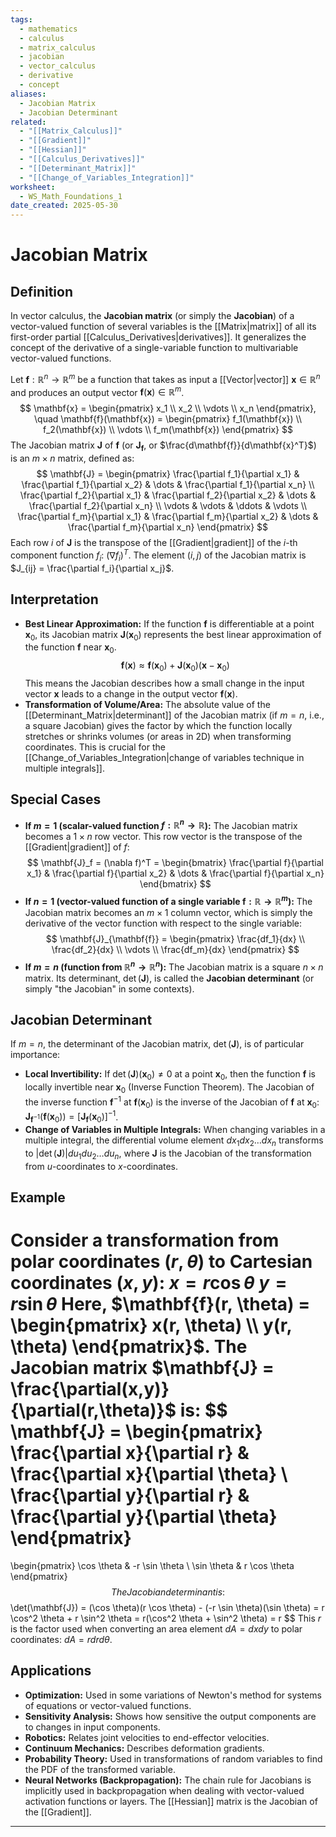 ```yaml
---
tags:
  - mathematics
  - calculus
  - matrix_calculus
  - jacobian
  - vector_calculus
  - derivative
  - concept
aliases:
  - Jacobian Matrix
  - Jacobian Determinant
related:
  - "[[Matrix_Calculus]]"
  - "[[Gradient]]"
  - "[[Hessian]]"
  - "[[Calculus_Derivatives]]"
  - "[[Determinant_Matrix]]"
  - "[[Change_of_Variables_Integration]]"
worksheet:
  - WS_Math_Foundations_1
date_created: 2025-05-30
---
```

# Jacobian Matrix

## Definition
In vector calculus, the **Jacobian matrix** (or simply the **Jacobian**) of a vector-valued function of several variables is the [[Matrix|matrix]] of all its first-order partial [[Calculus_Derivatives|derivatives]]. It generalizes the concept of the derivative of a single-variable function to multivariable vector-valued functions.

Let $\mathbf{f}: \mathbb{R}^n \to \mathbb{R}^m$ be a function that takes as input a [[Vector|vector]] $\mathbf{x} \in \mathbb{R}^n$ and produces an output vector $\mathbf{f}(\mathbf{x}) \in \mathbb{R}^m$.
$$ \mathbf{x} = \begin{pmatrix} x_1 \\ x_2 \\ \vdots \\ x_n \end{pmatrix}, \quad \mathbf{f}(\mathbf{x}) = \begin{pmatrix} f_1(\mathbf{x}) \\ f_2(\mathbf{x}) \\ \vdots \\ f_m(\mathbf{x}) \end{pmatrix} $$
The Jacobian matrix $\mathbf{J}$ of $\mathbf{f}$ (or $\mathbf{J}_{\mathbf{f}}$, or $\frac{d\mathbf{f}}{d\mathbf{x}^T}$) is an $m \times n$ matrix, defined as:
$$ \mathbf{J} =
\begin{pmatrix}
\frac{\partial f_1}{\partial x_1} & \frac{\partial f_1}{\partial x_2} & \dots & \frac{\partial f_1}{\partial x_n} \\
\frac{\partial f_2}{\partial x_1} & \frac{\partial f_2}{\partial x_2} & \dots & \frac{\partial f_2}{\partial x_n} \\
\vdots & \vdots & \ddots & \vdots \\
\frac{\partial f_m}{\partial x_1} & \frac{\partial f_m}{\partial x_2} & \dots & \frac{\partial f_m}{\partial x_n}
\end{pmatrix}
$$
Each row $i$ of $\mathbf{J}$ is the transpose of the [[Gradient|gradient]] of the $i$-th component function $f_i$: $(\nabla f_i)^T$.
The element $(i,j)$ of the Jacobian matrix is $J_{ij} = \frac{\partial f_i}{\partial x_j}$.

## Interpretation
- **Best Linear Approximation:** If the function $\mathbf{f}$ is differentiable at a point $\mathbf{x}_0$, its Jacobian matrix $\mathbf{J}(\mathbf{x}_0)$ represents the best linear approximation of the function $\mathbf{f}$ near $\mathbf{x}_0$.
  $$ \mathbf{f}(\mathbf{x}) \approx \mathbf{f}(\mathbf{x}_0) + \mathbf{J}(\mathbf{x}_0)(\mathbf{x} - \mathbf{x}_0) $$
  This means the Jacobian describes how a small change in the input vector $\mathbf{x}$ leads to a change in the output vector $\mathbf{f}(\mathbf{x})$.
- **Transformation of Volume/Area:** The absolute value of the [[Determinant_Matrix|determinant]] of the Jacobian matrix (if $m=n$, i.e., a square Jacobian) gives the factor by which the function locally stretches or shrinks volumes (or areas in 2D) when transforming coordinates. This is crucial for the [[Change_of_Variables_Integration|change of variables technique in multiple integrals]].

## Special Cases
- **If $m=1$ (scalar-valued function $f: \mathbb{R}^n \to \mathbb{R}$):**
    The Jacobian matrix becomes a $1 \times n$ row vector. This row vector is the transpose of the [[Gradient|gradient]] of $f$:
    $$ \mathbf{J}_f = (\nabla f)^T = \begin{bmatrix} \frac{\partial f}{\partial x_1} & \frac{\partial f}{\partial x_2} & \dots & \frac{\partial f}{\partial x_n} \end{bmatrix} $$
- **If $n=1$ (vector-valued function of a single variable $\mathbf{f}: \mathbb{R} \to \mathbb{R}^m$):**
    The Jacobian matrix becomes an $m \times 1$ column vector, which is simply the derivative of the vector function with respect to the single variable:
    $$ \mathbf{J}_{\mathbf{f}} = \begin{pmatrix} \frac{df_1}{dx} \\ \frac{df_2}{dx} \\ \vdots \\ \frac{df_m}{dx} \end{pmatrix} $$
- **If $m=n$ (function from $\mathbb{R}^n \to \mathbb{R}^n$):**
    The Jacobian matrix is a square $n \times n$ matrix. Its determinant, $\det(\mathbf{J})$, is called the **Jacobian determinant** (or simply "the Jacobian" in some contexts).

## Jacobian Determinant
If $m=n$, the determinant of the Jacobian matrix, $\det(\mathbf{J})$, is of particular importance:
- **Local Invertibility:** If $\det(\mathbf{J})(\mathbf{x}_0) \neq 0$ at a point $\mathbf{x}_0$, then the function $\mathbf{f}$ is locally invertible near $\mathbf{x}_0$ (Inverse Function Theorem). The Jacobian of the inverse function $\mathbf{f}^{-1}$ at $\mathbf{f}(\mathbf{x}_0)$ is the inverse of the Jacobian of $\mathbf{f}$ at $\mathbf{x}_0$: $\mathbf{J}_{\mathbf{f}^{-1}}(\mathbf{f}(\mathbf{x}_0)) = [\mathbf{J}_{\mathbf{f}}(\mathbf{x}_0)]^{-1}$.
- **Change of Variables in Multiple Integrals:** When changing variables in a multiple integral, the differential volume element $dx_1 dx_2 \dots dx_n$ transforms to $|\det(\mathbf{J})| du_1 du_2 \dots du_n$, where $\mathbf{J}$ is the Jacobian of the transformation from $u$-coordinates to $x$-coordinates.

## Example
Consider a transformation from polar coordinates $(r, \theta)$ to Cartesian coordinates $(x, y)$:
$x = r \cos \theta$
$y = r \sin \theta$
Here, $\mathbf{f}(r, \theta) = \begin{pmatrix} x(r, \theta) \\ y(r, \theta) \end{pmatrix}$.
The Jacobian matrix $\mathbf{J} = \frac{\partial(x,y)}{\partial(r,\theta)}$ is:
$$ \mathbf{J} =
\begin{pmatrix}
\frac{\partial x}{\partial r} & \frac{\partial x}{\partial \theta} \\
\frac{\partial y}{\partial r} & \frac{\partial y}{\partial \theta}
\end{pmatrix}
=
\begin{pmatrix}
\cos \theta & -r \sin \theta \\
\sin \theta & r \cos \theta
\end{pmatrix}
$$
The Jacobian determinant is:
$$ \det(\mathbf{J}) = (\cos \theta)(r \cos \theta) - (-r \sin \theta)(\sin \theta) = r \cos^2 \theta + r \sin^2 \theta = r(\cos^2 \theta + \sin^2 \theta) = r $$
This $r$ is the factor used when converting an area element $dA = dx dy$ to polar coordinates: $dA = r dr d\theta$.

## Applications
- **Optimization:** Used in some variations of Newton's method for systems of equations or vector-valued functions.
- **Sensitivity Analysis:** Shows how sensitive the output components are to changes in input components.
- **Robotics:** Relates joint velocities to end-effector velocities.
- **Continuum Mechanics:** Describes deformation gradients.
- **Probability Theory:** Used in transformations of random variables to find the PDF of the transformed variable.
- **Neural Networks (Backpropagation):** The chain rule for Jacobians is implicitly used in backpropagation when dealing with vector-valued activation functions or layers. The [[Hessian]] matrix is the Jacobian of the [[Gradient]].

---